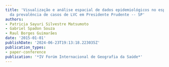 ```yaml
---
title: 'Visualização e análise espacial de dados epidemiológicos no espaço: Interpolação
  da prevalência de casos de LVC em Presidente Prudente -- SP'
authors:
- Patricia Sayuri Silvestre Matsumoto
- Gabriel Spadon Souza
- Raul Borges Guimarães
date: '2015-01-01'
publishDate: '2024-06-23T19:13:18.223035Z'
publication_types:
- paper-conference
publication: '*IV Forúm Internacional de Geografia da Saúde*'
---
```

